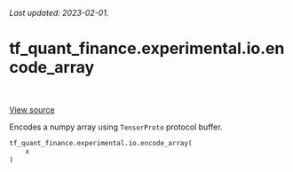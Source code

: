 <!--
This file is generated by a tool. Do not edit directly.
For open-source contributions the docs will be updated automatically.
-->

*Last updated: 2023-02-01.*

<div itemscope itemtype="http://developers.google.com/ReferenceObject">
<meta itemprop="name" content="tf_quant_finance.experimental.io.encode_array" />
<meta itemprop="path" content="Stable" />
</div>

# tf_quant_finance.experimental.io.encode_array

<!-- Insert buttons and diff -->

<table class="tfo-notebook-buttons tfo-api" align="left">
</table>

<a target="_blank" href="https://github.com/google/tf-quant-finance/blob/master/tf_quant_finance/experimental/io.py">View source</a>



Encodes a numpy array using `TensorProto` protocol buffer.

```python
tf_quant_finance.experimental.io.encode_array(
    x
)
```



<!-- Placeholder for "Used in" -->
